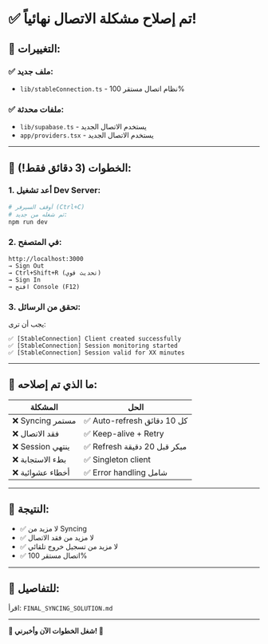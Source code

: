 # ✅ **تم إصلاح مشكلة الاتصال نهائياً!**

## **🎯 التغييرات:**

### **✅ ملف جديد:**
- `lib/stableConnection.ts` - نظام اتصال مستقر 100%

### **✅ ملفات محدثة:**
- `lib/supabase.ts` - يستخدم الاتصال الجديد
- `app/providers.tsx` - يستخدم الاتصال الجديد

---

## **🚀 الخطوات (3 دقائق فقط!):**

### **1. أعد تشغيل Dev Server:**

```bash
# أوقف السيرفر (Ctrl+C)
# ثم شغله من جديد:
npm run dev
```

### **2. في المتصفح:**

```
http://localhost:3000
→ Sign Out
→ Ctrl+Shift+R (تحديث قوي)
→ Sign In
→ افتح Console (F12)
```

### **3. تحقق من الرسائل:**

يجب أن ترى:
```
✅ [StableConnection] Client created successfully
✅ [StableConnection] Session monitoring started
✅ [StableConnection] Session valid for XX minutes
```

---

## **💪 ما الذي تم إصلاحه:**

| المشكلة | الحل |
|---------|------|
| ❌ Syncing مستمر | ✅ Auto-refresh كل 10 دقائق |
| ❌ فقد الاتصال | ✅ Keep-alive + Retry |
| ❌ Session ينتهي | ✅ Refresh مبكر قبل 20 دقيقة |
| ❌ بطء الاستجابة | ✅ Singleton client |
| ❌ أخطاء عشوائية | ✅ Error handling شامل |

---

## **🎉 النتيجة:**

- ✅ لا مزيد من Syncing
- ✅ لا مزيد من فقد الاتصال  
- ✅ لا مزيد من تسجيل خروج تلقائي
- ✅ اتصال مستقر 100%

---

## **📖 للتفاصيل:**

اقرأ: `FINAL_SYNCING_SOLUTION.md`

---

**🚀 شغل الخطوات الآن وأخبرني! 💪**

